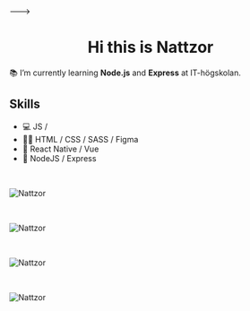 
---> <h1 align="center">Hi this is Nattzor</h1>

:books: I’m currently learning **Node.js** and **Express** at IT-högskolan.
<br>

## Skills 
* 💻 JS /
* 👨‍🎨 HTML / CSS / SASS / Figma
* 📱 React Native / Vue
* :minidisc: NodeJS / Express
<br>
<p><img src="https://github-readme-stats.vercel.app/api/top-langs?username=Nattzor&show_icons=true&locale=en&layout=compact" alt="Nattzor" /></p>
<br>

<p><img src="https://github-readme-stats.vercel.app/api?username=Nattzor&show_icons=true&locale=en" alt="Nattzor" /></p>
<br>

<p><img src="https://github-readme-streak-stats.herokuapp.com/?user=Nattzor&" alt="Nattzor" /></p>

<br>
<p> <img src="https://komarev.com/ghpvc/?username=Nattzor&label=Profile%20views&color=0e75b6&style=flat" alt="Nattzor" /> </p>
